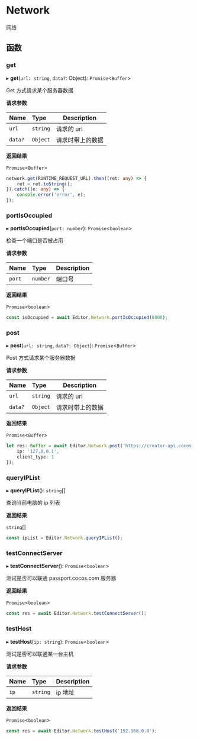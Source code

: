 # Network

网络

## 函数

### get

▸ **get**(`url: string`, `data?`: Object): `Promise`<`Buffer`\>

Get 方式请求某个服务器数据

**请求参数**

| Name    | Type     | Description          |
| :------ | :------- | -------------------- |
| `url`   | `string` | 请求的 url            |
| `data?` | `Object` | 请求时带上的数据       |

**返回结果**

`Promise`<`Buffer`\>

```typescript
network.get(RUNTIME_REQUEST_URL).then((ret: any) => {
    ret = ret.toString();
}).catch((e: any) => {
    console.error('error', e);
});
```

### portIsOccupied

▸ **portIsOccupied**(`port: number`): `Promise`<`boolean`\>

检查一个端口是否被占用

**请求参数**

| Name   | Type     | Description |
| :----- | :------- | ----------- |
| `port` | `number` | 端口号      |

**返回结果**

`Promise`<`boolean`\>

```typescript
const isOccupied = await Editor.Network.portIsOccupied(8000);
```

### post

▸ **post**(`url: string`, `data?: Object`): `Promise`<`Buffer`\>

Post 方式请求某个服务器数据

**请求参数**

| Name    | Type     | Description          |
| :------ | :------- | -------------------- |
| `url`   | `string` | 请求的 url            |
| `data?` | `Object` | 请求时带上的数据       |

**返回结果**

`Promise`<`Buffer`\>

```typescript
let res: Buffer = await Editor.Network.post('https://creator-api.cocos.com/api/session/token', {
    ip: '127.0.0.1',
    client_type: 1
});
```

### queryIPList

▸ **queryIPList**(): `string`[]

查询当前电脑的 ip 列表

**返回结果**

`string`[]

```typescript
const ipList = Editor.Network.queryIPList();
```

### testConnectServer

▸ **testConnectServer**(): `Promise`<`boolean`\>

测试是否可以联通 passport.cocos.com 服务器

**返回结果**

`Promise`<`boolean`\>

```typescript
const res = await Editor.Network.testConnectServer();
```

### testHost

▸ **testHost**(`ip: string`): `Promise`<`boolean`\>

测试是否可以联通某一台主机

**请求参数**

| Name | Type     | Description |
| :--- | :------- | ----------- |
| `ip` | `string` | ip 地址      |

**返回结果**

`Promise`<`boolean`\>

```typescript
const res = await Editor.Network.testHost('192.168.0.0');
```
